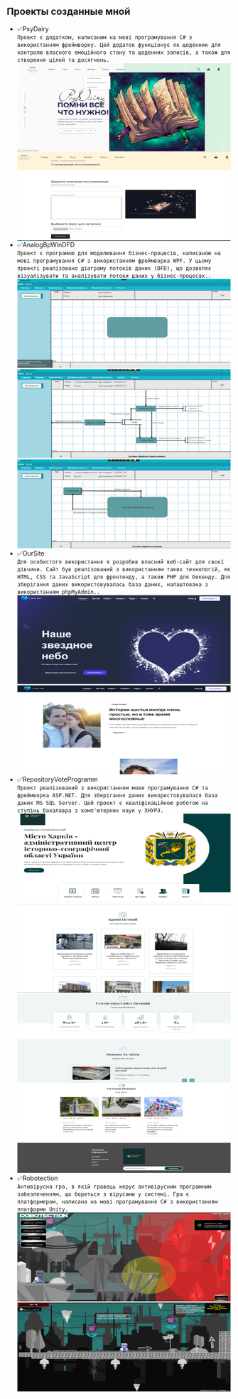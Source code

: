 ## Проекты созданные мной</br>
- :white_check_mark:PsyDairy <br/>
        ```
        Проект є додатком, написаним на мові програмування C# з використанням фреймворку. Цей додаток функціонує як щоденник для контролю власного емоційного стану та щоденних записів, а також для створення цілей та досягнень.
        ```
        <br/>
        <img src="https://github.com/DenzzarI/ResumeRepositoryIgoschin/blob/main/img/2.PNG" width="500" height="200" style="float:left">
        <img src="https://github.com/DenzzarI/ResumeRepositoryIgoschin/blob/main/img/3.PNG" width="500" height="200" style="float:right">
- :white_check_mark:AnalogBpWinDFD <br/>
        ```
        Проект є програмою для моделювання бізнес-процесів, написаною на мові програмування C# з використанням фреймворка WPF. У цьому проекті реалізовано діаграму потоків даних (DFD), що дозволяє візуалізувати та аналізувати потоки даних у бізнес-процесах..
        ``` 
        <br/>
        <img src="https://github.com/DenzzarI/ResumeRepositoryIgoschin/blob/main/img/9.PNG" width="500" height="200">
        <img src="https://github.com/DenzzarI/ResumeRepositoryIgoschin/blob/main/img/10.png" width="500" height="200">
        <img src="https://github.com/DenzzarI/ResumeRepositoryIgoschin/blob/main/img/11.jpg" width="500" height="200">
- :white_check_mark:OurSite <br/>
        ```
       Для особистого використання я розробив власний веб-сайт для своєї дівчини. Сайт був реалізований з використанням таких технологій, як HTML, CSS та JavaScript для фронтенду, а також PHP для бекенду. Для зберігання даних використовувалась база даних, налаштована з використанням phpMyAdmin..
        ```
        <br/>
        <img src="https://github.com/DenzzarI/ResumeRepositoryIgoschin/blob/main/img/7.PNG" width="500" height="200">
        <img src="https://github.com/DenzzarI/ResumeRepositoryIgoschin/blob/main/img/8.PNG" width="500" height="200">
- :white_check_mark:RepositoryVoteProgramm <br/>
        ```
       Проект реалізований з використанням мови програмування C# та фреймворка ASP.NET. Для зберігання даних використовувалася база даних MS SQL Server. Цей проект є кваліфікаційною роботою на ступінь бакалавра з комп'ютерних наук у ХНУРЭ.
        ```
        <br/>
        <img src="https://github.com/DenzzarI/ResumeRepositoryIgoschin/blob/main/img/1.PNG" width="500" height="200">
        <img src="https://github.com/DenzzarI/ResumeRepositoryIgoschin/blob/main/img/4.PNG" width="500" height="200">
        <img src="https://github.com/DenzzarI/ResumeRepositoryIgoschin/blob/main/img/5.PNG" width="500" height="200">
        <img src="https://github.com/DenzzarI/ResumeRepositoryIgoschin/blob/main/img/6.PNG" width="500" height="200">
        <br/>
 - :white_check_mark:Robotection <br/>
        ```
       Антивірусна гра, в якій гравець керує антивірусним програмним забезпеченням, що бореться з вірусами у системі. Гра є платформером, написана на мові програмування C# з використанням платформи Unity.
        ```
        <br/>
        <img src="https://github.com/DenzzarI/ResumeRepositoryIgoschin/blob/main/img/11.png" width="500" height="200">
        <img src="https://github.com/DenzzarI/ResumeRepositoryIgoschin/blob/main/img/12.png" width="500" height="200">
